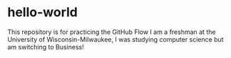 # hello-world
This repository is for practicing the GitHub Flow
I am a freshman at the University of Wisconsin-Milwaukee, I was studying computer science but am switching to Business!
